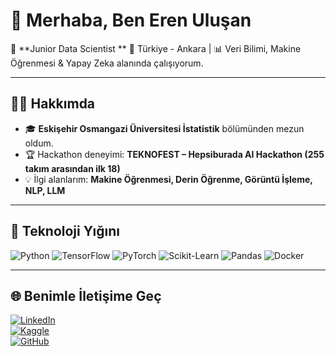 # 👋 Merhaba, Ben Eren Uluşan

🎯 **Junior Data Scientist **
📍 Türkiye - Ankara | 📊 Veri Bilimi, Makine Öğrenmesi & Yapay Zeka alanında çalışıyorum.

---

## 🧑‍💻 Hakkımda
- 🎓 **Eskişehir Osmangazi Üniversitesi İstatistik** bölümünden mezun oldum.  
- 🏆 Hackathon deneyimi: **TEKNOFEST – Hepsiburada AI Hackathon (255 takım arasından ilk 18)**  
- 💡 İlgi alanlarım: **Makine Öğrenmesi, Derin Öğrenme, Görüntü İşleme, NLP, LLM**    

---

## 🔧 Teknoloji Yığını
![Python](https://img.shields.io/badge/-Python-3776AB?logo=python&logoColor=fff)
![TensorFlow](https://img.shields.io/badge/-TensorFlow-FF6F00?logo=tensorflow&logoColor=fff)
![PyTorch](https://img.shields.io/badge/-PyTorch-EE4C2C?logo=pytorch&logoColor=fff)
![Scikit-Learn](https://img.shields.io/badge/-ScikitLearn-F7931E?logo=scikit-learn&logoColor=fff)
![Pandas](https://img.shields.io/badge/-Pandas-150458?logo=pandas&logoColor=fff)
![Docker](https://img.shields.io/badge/-Docker-2496ED?logo=docker&logoColor=fff)

---

## 🌐 Benimle İletişime Geç
[![LinkedIn](https://img.shields.io/badge/-LinkedIn-0A66C2?logo=linkedin&logoColor=fff)](https://www.linkedin.com/in/erenulusan/)  
[![Kaggle](https://img.shields.io/badge/-Kaggle-20BEFF?logo=kaggle&logoColor=fff)](https://www.kaggle.com/erenulusann)  
[![GitHub](https://img.shields.io/badge/-GitHub-181717?logo=github&logoColor=fff)](https://github.com/eulusan)  
